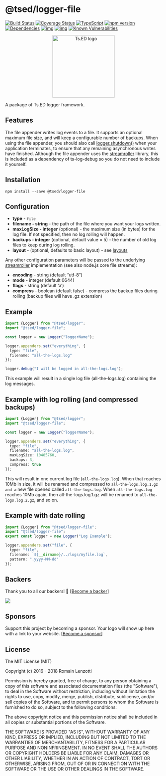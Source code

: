 # @tsed/logger-file

[![Build Status](https://travis-ci.org/tsedio/logger.svg?branch=master)](https://travis-ci.org/tsedio/logger)
[![Coverage Status](https://coveralls.io/repos/github/tsedio/logger/badge.svg?branch=master)](https://coveralls.io/github/tsedio/logger?branch=master)
[![TypeScript](https://badges.frapsoft.com/typescript/love/typescript.svg?v=100)](https://github.com/ellerbrock/typescript-badges/)
[![npm version](https://badge.fury.io/js/%40tsed%2Flogger.svg)](https://badge.fury.io/js/%40tsed%2Flogger)
[![Dependencies](https://david-dm.org/tsedio/logger.svg)](https://david-dm.org/tsedio/logger#info=dependencies)
[![img](https://david-dm.org/tsedio/logger/dev-status.svg)](https://david-dm.org/tsedio/logger/#info=devDependencies)
[![img](https://david-dm.org/tsedio/logger/peer-status.svg)](https://david-dm.org/tsedio/logger/#info=peerDependenciess)
[![Known Vulnerabilities](https://snyk.io/test/github/tsedio/logger/badge.svg)](https://snyk.io/test/github/tsedio/ts-express-decorators)

<p style="text-align: center" align="center">
 <a href="https://tsed.io" target="_blank"><img src="https://tsed.io/tsed-og.png" width="200" alt="Ts.ED logo"/></a>
</p>

A package of Ts.ED logger framework.

## Features

The file appender writes log events to a file. It supports an optional maximum file size, and will keep a configurable
number of backups.
When using the file appender, you should also call [logger.shutdown()](https://logger.tsed.dev/introduction/getting-started.md) when your application terminates,
to ensure that any remaining asynchronous writes have finished.
Although the file appender uses the [streamroller](https://github.com/nomiddlename/streamroller) library, this is included as a dependency of ts-log-debug so you do not
need to include it yourself.

## Installation

```
npm install --save @tsed/logger-file
```

## Configuration

- **type** - `file`
- **filename - string** - the path of the file where you want your logs written.
- **maxLogSize - integer** (optional) - the maximum size (in bytes) for the log file. If not specified, then no log rolling will happen.
- **backups - integer** (optional, default value = 5) - the number of old log files to keep during log rolling.
- **layout** - (optional, defaults to basic layout) - see [layouts](https://logger.tsed.dev/layouts/index.md)

Any other configuration parameters will be passed to the underlying [streamroller](https://github.com/nomiddlename/streamroller)
implementation (see also node.js core file streams):

- **encoding** - string (default “utf-8”)
- **mode** - integer (default 0644)
- **flags** - string (default ‘a’)
- **compress** - boolean (default false) - compress the backup files during rolling (backup files will have .gz extension)

## Example

```typescript
import {Logger} from "@tsed/logger";
import "@tsed/logger-file";

const logger = new Logger("loggerName");

logger.appenders.set("everything", {
  type: "file",
  filename: "all-the-logs.log"
});

logger.debug("I will be logged in all-the-logs.log");
```

This example will result in a single log file (all-the-logs.log) containing the log messages.

## Example with log rolling (and compressed backups)

```typescript
import {Logger} from "@tsed/logger";
import "@tsed/logger-file";

const logger = new Logger("loggerName");

logger.appenders.set("everything", {
  type: "file",
  filename: "all-the-logs.log",
  maxLogSize: 10485760,
  backups: 3,
  compress: true
});
```

This will result in one current log file (`all-the-logs.log`). When that reaches 10Mb in size, it will be renamed and
compressed to `all-the-logs.log.1.gz and a` new file opened called `all-the-logs.log`.
When `all-the-logs.log` reaches 10Mb again, then all-the-logs.log.1.gz will be renamed to
`all-the-logs.log.2.gz`, and so on.

## Example with date rolling

```typescript
import {Logger} from "@tsed/logger-file";
import "@tsed/logger-file";
export const logger = new Logger("Log Example");

logger.appenders.set("file", {
  type: "file",
  filename: `${__dirname}/../logs/myfile.log`,
  pattern: ".yyyy-MM-dd"
});
```

## Backers

Thank you to all our backers! 🙏 [[Become a backer](https://opencollective.com/tsed#backer)]

<a href="https://opencollective.com/tsed#backers" target="_blank"><img src="https://opencollective.com/tsed/tiers/backer.svg?width=890"></a>

## Sponsors

Support this project by becoming a sponsor. Your logo will show up here with a link to your website. [[Become a sponsor](https://opencollective.com/tsed#sponsor)]

## License

The MIT License (MIT)

Copyright (c) 2016 - 2018 Romain Lenzotti

Permission is hereby granted, free of charge, to any person obtaining a copy of this software and associated documentation files (the "Software"), to deal in the Software without restriction, including without limitation the rights to use, copy, modify, merge, publish, distribute, sublicense, and/or sell copies of the Software, and to permit persons to whom the Software is furnished to do so, subject to the following conditions:

The above copyright notice and this permission notice shall be included in all copies or substantial portions of the Software.

THE SOFTWARE IS PROVIDED "AS IS", WITHOUT WARRANTY OF ANY KIND, EXPRESS OR IMPLIED, INCLUDING BUT NOT LIMITED TO THE WARRANTIES OF MERCHANTABILITY, FITNESS FOR A PARTICULAR PURPOSE AND NONINFRINGEMENT. IN NO EVENT SHALL THE AUTHORS OR COPYRIGHT HOLDERS BE LIABLE FOR ANY CLAIM, DAMAGES OR OTHER LIABILITY, WHETHER IN AN ACTION OF CONTRACT, TORT OR OTHERWISE, ARISING FROM, OUT OF OR IN CONNECTION WITH THE SOFTWARE OR THE USE OR OTHER DEALINGS IN THE SOFTWARE.
